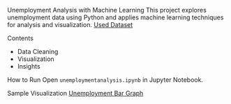 Unemployment Analysis with Machine Learning
This project explores unemployment data using Python and applies machine learning techniques for analysis and visualization.
[Used Dataset](unemploymentanalysis.csv)

Contents
- Data Cleaning
- Visualization
- Insights

How to Run
Open `unemploymentanalysis.ipynb` in Jupyter Notebook.

Sample Visualization
[Unemployment Bar Graph](bargraph.png)


